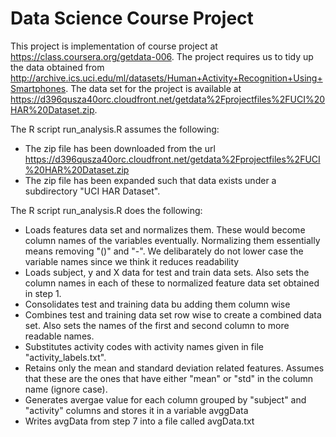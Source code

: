 Data Science Course Project 
===========================

This project is implementation of course project at https://class.coursera.org/getdata-006. The project requires us to tidy up the data obtained from http://archive.ics.uci.edu/ml/datasets/Human+Activity+Recognition+Using+Smartphones. The data set for the project is available at https://d396qusza40orc.cloudfront.net/getdata%2Fprojectfiles%2FUCI%20HAR%20Dataset.zip.

The R script run_analysis.R assumes the following:
* The zip file has been downloaded from the url https://d396qusza40orc.cloudfront.net/getdata%2Fprojectfiles%2FUCI%20HAR%20Dataset.zip
* The zip file has been expanded such that data exists under a subdirectory "UCI HAR Dataset".

The R script run_analysis.R does the following:
* Loads features data set and normalizes them. These would become column names of the variables eventually. Normalizing them essentially means removing "()" and "-". We delibarately do not lower case the variable names since we think it reduces readability
* Loads subject, y and X data for test and train data sets. Also sets the column names in each of these to normalized feature data set obtained in step 1.
* Consolidates test and training data bu adding them column wise
* Combines test and training data set row wise to create a combined data set. Also sets the names of the first and second column to more readable names.
* Substitutes activity codes with activity names given in file "activity_labels.txt".
* Retains only the mean and standard deviation related features. Assumes that these are the ones that have either "mean" or "std" in the column name (ignore case).
* Generates avergae value for each column grouped by "subject" and "activity" columns and stores it in a variable avggData
* Writes avgData from step 7 into a file called avgData.txt
